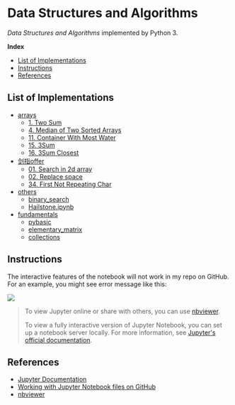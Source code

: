 # Data Structures and Algorithms

*Data Structures and Algorithms* implemented by Python 3.

<!-- GFM-TOC -->

**Index**

* [List of Implementations](#list-of-implementations)
* [Instructions](#instructions)
* [References](#references)
<!-- GFM-TOC -->

## List of Implementations
- [arrays](DSA/arrays)
    - [1. Two Sum](DSA/arrays/TwoSum.ipynb)
    - [4. Median of Two Sorted Arrays](DSA/arrays/FindMedianSortedArrays.ipynb)
    - [11. Container With Most Water](DSA/arrays/MaxArea.ipynb)
    - [15. 3Sum](DSA/arrays/ThreeSum.ipynb)
    - [16. 3Sum Closest](DSA/arrays/ThreeSumClosest.ipynb)
- [剑指offer](剑指offer)
    - [01. Search in 2d array](剑指offer/findin2darray.py)
    - [02. Replace space](剑指offer/replacespace.py)
    - [34. First Not Repeating Char](剑指offer/FirstNotRepeatingChar.py)
- [others](DSA)
    - [binary_search](DSA/binary_search_demo.ipynb)
    - [Hailstone.ipynb](DSA/Hailstone.ipynb)
- [fundamentals](fundamentals)
    - [pybasic](fundamentals/pybasic.ipynb)
    - [elementary_matrix](fundamentals/elementary_matrix.ipynb)
    - [collections](fundamentals/collections.ipynb)

## Instructions

The interactive features of the notebook will not work in my repo on GitHub. For an example, you might see error message like this:

![](https://i.loli.net/2019/03/13/5c89078c71562.png)

> To view Jupyter online or share with others, you can use [nbviewer](https://nbviewer.jupyter.org/). 
>
> To view a fully interactive version of Jupyter Notebook, you can set up a notebook server locally.  	For more information, see [Jupyter's official documentation](http://jupyter.readthedocs.io/en/latest/index.html).

## References

* [Jupyter Documentation](https://jupyter.readthedocs.io/en/latest/)
* [Working with Jupyter Notebook files on GitHub](https://help.github.com/en/articles/working-with-jupyter-notebook-files-on-github)
* [nbviewer](https://nbviewer.jupyter.org/)

